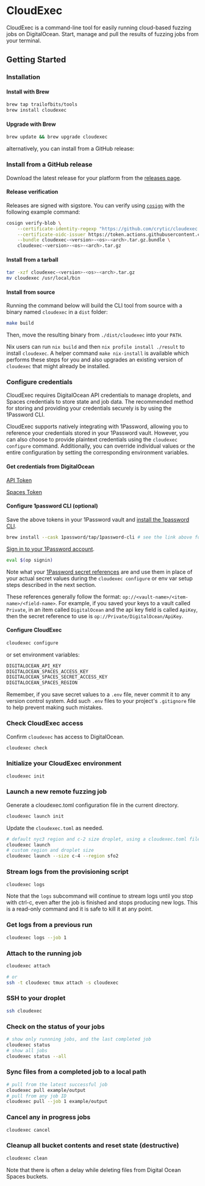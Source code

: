 # CloudExec

CloudExec is a command-line tool for easily running cloud-based fuzzing jobs on DigitalOcean. Start, manage and pull the results of fuzzing jobs from your terminal.

## Getting Started

### Installation

#### Install with Brew

```bash
brew tap trailofbits/tools
brew install cloudexec
```

#### Upgrade with Brew

```bash
brew update && brew upgrade cloudexec
```

alternatively, you can install from a GitHub release:

### Install from a GitHub release

Download the latest release for your platform from the [releases page](https://github.com/crytic/cloudexec/releases).

#### Release verification

Releases are signed with sigstore. You can verify using [`cosign`](https://github.com/sigstore/cosign) with the following example command:

```bash
cosign verify-blob \
    --certificate-identity-regexp "https://github.com/crytic/cloudexec.*" \
    --certificate-oidc-issuer https://token.actions.githubusercontent.com  \
    --bundle cloudexec-<version>-<os>-<arch>.tar.gz.bundle \
    cloudexec-<version>-<os>-<arch>.tar.gz
```

#### Install from a tarball

```bash
tar -xzf cloudexec-<version>-<os>-<arch>.tar.gz
mv cloudexec /usr/local/bin
```

#### Install from source

Running the command below will build the CLI tool from source with a binary named `cloudexec` in a `dist` folder:

```bash
make build
```

Then, move the resulting binary from `./dist/cloudexec` into your `PATH`.

Nix users can run `nix build` and then `nix profile install ./result` to install `cloudexec`. A helper command `make nix-install` is available which performs these steps for you and also upgrades an existing version of `cloudexec` that might already be installed.

### Configure credentials

CloudExec requires DigitalOcean API credentials to manage droplets, and Spaces credentials to store state and job data. The recommended method for storing and providing your credentials securely is by using the 1Password CLI.

CloudExec supports natively integrating with 1Password, allowing you to reference your credentials stored in your 1Password vault. However, you can also choose to provide plaintext credentials using the `cloudexec configure` command. Additionally, you can override individual values or the entire configuration by setting the corresponding environment variables.

#### Get credentials from DigitalOcean

[API Token](https://cloud.digitalocean.com/account/api/tokens)

[Spaces Token](https://cloud.digitalocean.com/account/api/spaces)

#### Configure 1password CLI (optional)

Save the above tokens in your 1Password vault and [install the 1password CLI](https://developer.1password.com/docs/cli/get-started/#step-1-install-1password-cli).

```bash
brew install --cask 1password/tap/1password-cli # see the link above for installation instructions on other platforms
```

[Sign in to your 1Password account](https://developer.1password.com/docs/cli/sign-in-manually/).

```bash
eval $(op signin)
```

Note what your [1Password secret references](https://developer.1password.com/docs/cli/secret-references/) are and use them in place of your actual secret values during the `cloudexec configure` or env var setup steps described in the next section.

These references generally follow the format: `op://<vault-name>/<item-name>/<field-name>`. For example, if you saved your keys to a vault called `Private`, in an item called `DigitalOcean` and the api key field is called `ApiKey`, then the secret reference to use is `op://Private/DigitalOcean/ApiKey`.

#### Configure CloudExec

```bash
cloudexec configure
```

or set environment variables:

```bash
DIGITALOCEAN_API_KEY
DIGITALOCEAN_SPACES_ACCESS_KEY
DIGITALOCEAN_SPACES_SECRET_ACCESS_KEY
DIGITALOCEAN_SPACES_REGION
```

Remember, if you save secret values to a `.env` file, never commit it to any version control system. Add such `.env` files to your project's `.gitignore` file to help prevent making such mistakes.

### Check CloudExec access

Confirm `cloudexec` has access to DigitalOcean.

```bash
cloudexec check
```

### Initialize your CloudExec environment

```bash
cloudexec init
```

### Launch a new remote fuzzing job

Generate a cloudexec.toml configuration file in the current directory.

```bash
cloudexec launch init
```

Update the `cloudexec.toml` as needed.

```bash
# default nyc3 region and c-2 size droplet, using a cloudexec.toml file in the current directory
cloudexec launch
# custom region and droplet size
cloudexec launch --size c-4 --region sfo2
```

### Stream logs from the provisioning script

```bash
cloudexec logs
```

Note that the `logs` subcommand will continue to stream logs until you stop with ctrl-c, even after the job is finished and stops producing new logs. This is a read-only command and it is safe to kill it at any point.

### Get logs from a previous run

```bash
cloudexec logs --job 1
```

### Attach to the running job

```bash
cloudexec attach

# or
ssh -t cloudexec tmux attach -s cloudexec
```

### SSH to your droplet

```bash
ssh cloudexec
```

### Check on the status of your jobs

```bash
# show only runnning jobs, and the last completed job
cloudexec status
# show all jobs
cloudexec status --all
```

### Sync files from a completed job to a local path

```bash
# pull from the latest successful job
cloudexec pull example/output
# pull from any job ID
cloudexec pull --job 1 example/output

```

### Cancel any in progress jobs

```bash
cloudexec cancel
```

### Cleanup all bucket contents and reset state (destructive)

```bash
cloudexec clean
```

Note that there is often a delay while deleting files from Digital Ocean Spaces buckets.

